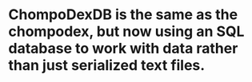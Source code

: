 # ChompoDexDB is the same as the chompodex, but now using an SQL database to work with data rather than just serialized text files.
